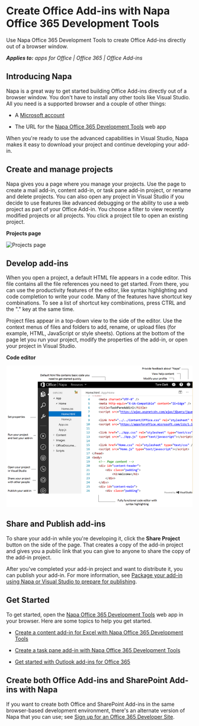 
# Create Office Add-ins with Napa Office 365 Development Tools
Use Napa Office 365 Development Tools to create Office Add-ins directly out of a browser window.

 _**Applies to:** apps for Office | Office 365 | Office Add-ins_


## Introducing Napa
<a name="Napa"> </a>

Napa is a great way to get started building Office Add-ins directly out of a browser window. You don't have to install any other tools like Visual Studio. All you need is a supported browser and a couple of other things:


- A [Microsoft account](http://www.microsoft.com/en-us/account/default.aspx)
    
- The URL for the [Napa Office 365 Development Tools](https://www.napacloudapp.com) web app
    
When you're ready to use the advanced capabilities in Visual Studio, Napa makes it easy to download your project and continue developing your add-in.


## Create and manage projects
<a name="Create"> </a>

Napa gives you a page where you manage your projects. Use the page to create a mail add-in, content add-in, or task pane add-in project, or rename and delete projects. You can also open any project in Visual Studio if you decide to use features like advanced debugging or the ability to use a web project as part of your Office Add-in. You choose a filter to view recently modified projects or all projects. You click a project tile to open an existing project. 


**Projects page**

![Projects page](images/08fc36cf-7cc1-442f-a9a5-b6bb30d786a4.png)


## Develop add-ins
<a name="Develop"> </a>

When you open a project, a default HTML file appears in a code editor. This file contains all the file references you need to get started. From there, you can use the productivity features of the editor, like syntax highlighting and code completion to write your code. Many of the features have shortcut key combinations. To see a list of shortcut key combinations, press CTRL and the "." key at the same time. 

Project files appear in a top-down view to the side of the editor. Use the context menus of files and folders to add, rename, or upload files (for example, HTML, JavaScript or style sheets). Options at the bottom of the page let you run your project, modify the properties of the add-in, or open your project in Visual Studio. 


**Code editor**

![Code Editor](images/Apps_NAPA_Code_Editor.PNG)


## Share and Publish add-ins
<a name="Share"> </a>

To share your add-in while you're developing it, click the  **Share Project** button on the side of the page. That creates a copy of the add-in project and gives you a public link that you can give to anyone to share the copy of the add-in project.

After you've completed your add-in project and want to distribute it, you can publish your add-in. For more information, see [Package your add-in using Napa or Visual Studio to prepare for publishing](publish\package-your-add-in-using-napa-or-visual-studio.md).




## Get Started
<a name="GetStarted"> </a>

To get started, open the [Napa Office 365 Development Tools](https://www.napacloudapp.com) web app in your browser. Here are some topics to help you get started.


- [Create a content add-in for Excel with Napa Office 365 Development Tools](essentials\create-a-content-add-in-with-napa.md)
    
- [Create a task pane add-in with Napa Office 365 Development Tools](essentials\create-a-task-pane-add-in-with-napa.md)
    
- [Get started with Outlook add-ins for Office 365](https://dev.outlook.com/MailAppsGettingStarted/GetStarted.aspx)
    

## Create both Office Add-ins and SharePoint Add-ins with Napa
<a name="GetStarted"> </a>

If you want to create both Office and SharePoint Add-ins in the same browser-based development environment, there's an alternate version of Napa that you can use; see [Sign up for an Office 365 Developer Site](http://msdn.microsoft.com/library/b22ce52a-ae9e-4831-9b68-c9210af6dc54%28Office.15%29.aspx#o365_signup).

